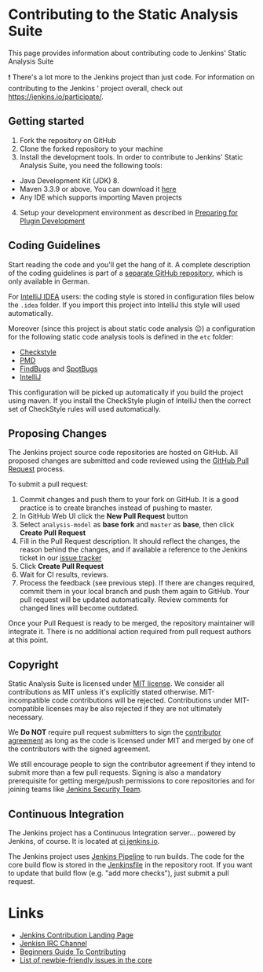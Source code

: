# Contributing to the Static Analysis Suite

This page provides information about contributing code to Jenkins' Static Analysis Suite

:exclamation: There's a lot more to the Jenkins project than just code. For information on contributing to the Jenkins '
project overall, check out https://jenkins.io/participate/.
 
## Getting started

1. Fork the repository on GitHub
2. Clone the forked repository to your machine
3. Install the development tools. In order to contribute to Jenkins' Static Analysis Suite, you need the following tools:
  * Java Development Kit (JDK) 8.
  * Maven 3.3.9 or above. You can download it [here](https://maven.apache.org/download.cgi)
  * Any IDE which supports importing Maven projects
4. Setup your development environment as described in 
[Preparing for Plugin Development](https://jenkins.io/doc/developer/tutorial/prepare/)

## Coding Guidelines

Start reading the code and you'll get the hang of it. A complete description of the 
coding guidelines is part of a [separate GitHub repository](https://github.com/uhafner/codingstyle), which 
is only available in German. 

For [IntelliJ IDEA](https://www.jetbrains.com/idea/) users: the coding style is stored in configuration files below the 
`.idea` folder. If you import this project into IntelliJ this style will used automatically. 

Moreover (since this project is about static code analysis :wink:) a configuration for the following static code
analysis tools is defined in the `etc` folder:
- [Checkstyle](http://checkstyle.sourceforge.net/)
- [PMD](http://https://pmd.github.io/)
- [FindBugs](http://findbugs.sourceforge.net/) and [SpotBugs](https://spotbugs.github.io)
- [IntelliJ](https://www.jetbrains.com/help/idea/code-inspection.html)

This configuration will be picked up automatically if you build the project using maven. If you install the CheckStyle 
plugin of IntelliJ then the correct set of CheckStyle rules will used automatically. 

## Proposing Changes

The Jenkins project source code repositories are hosted on GitHub. All proposed changes are submitted and code reviewed 
using the [GitHub Pull Request](https://help.github.com/articles/about-pull-requests/) process.

To submit a pull request:

1. Commit changes and push them to your fork on GitHub.
It is a good practice is to create branches instead of pushing to master.
2. In GitHub Web UI click the **New Pull Request** button
3. Select `analysis-model` as **base fork** and `master` as **base**, then click **Create Pull Request**
4. Fill in the Pull Request description. It should reflect the changes, the reason behind the changes, and if available a
reference to the Jenkins ticket in our [issue tracker](https://issues.jenkins-ci.org/)
5. Click **Create Pull Request**
6. Wait for CI results, reviews. 
7. Process the feedback (see previous step). If there are changes required, commit them in your local branch and push them
again to GitHub. Your pull request will be updated automatically. Review comments for changed lines will become outdated.

Once your Pull Request is ready to be merged, the repository maintainer will integrate it.
There is no additional action required from pull request authors at this point.

## Copyright

Static Analysis Suite  is licensed under [MIT license](./LICENSE.txt). We consider all contributions as MIT unless it's 
explicitly stated otherwise. MIT-incompatible code contributions will be rejected.
Contributions under MIT-compatible licenses may be also rejected if they are not ultimately necessary.

We **Do NOT** require pull request submitters to sign the 
[contributor agreement](https://wiki.jenkins.io/display/JENKINS/Copyright+on+source+code)
as long as the code is licensed under MIT and merged by one of the contributors with the signed agreement.

We still encourage people to sign the contributor agreement if they intend to submit more than a few pull requests.
Signing is also a mandatory prerequisite for getting merge/push permissions to core repositories
and for joining teams like [Jenkins Security Team](https://jenkins.io/security/#team).

## Continuous Integration

The Jenkins project has a Continuous Integration server... powered by Jenkins, of course.
It is located at [ci.jenkins.io](https://ci.jenkins.io/).

The Jenkins project uses [Jenkins Pipeline](https://jenkins.io/doc/book/pipeline/) to run builds.
The code for the core build flow is stored in the [Jenkinsfile](./Jenkinsfile) in the repository root.
If you want to update that build flow (e.g. "add more checks"),
just submit a pull request.

# Links

* [Jenkins Contribution Landing Page](https://jenkins.io/paricipate/)
* [Jenkisn IRC Channel](https://jenkins.io/chat/)
* [Beginners Guide To Contributing](https://wiki.jenkins.io/display/JENKINS/Beginners+Guide+to+Contributing)
* [List of newbie-friendly issues in the core](https://issues.jenkins-ci.org/issues/?jql=project%20%3D%20JENKINS%20AND%20status%20in%20(Open%2C%20%22In%20Progress%22%2C%20Reopened)%20AND%20component%20%3D%20core%20AND%20labels%20in%20(newbie-friendly))


